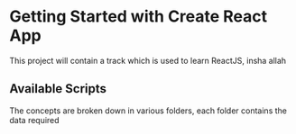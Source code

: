 # Getting Started with Create React App

This project will contain a track which is used to learn ReactJS, insha allah
## Available Scripts

The concepts are broken down in various folders, each folder contains the data required
